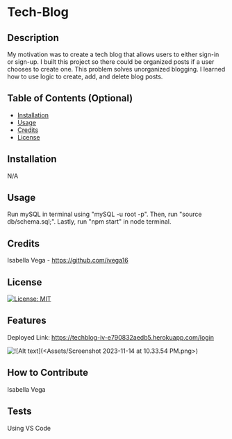 # Tech-Blog

## Description

My motivation was to create a tech blog that allows users to either sign-in or sign-up. I built this project so there could be organized posts if a user chooses to create one. This problem solves unorganized blogging. I learned how to use logic to create, add, and delete blog posts.

## Table of Contents (Optional)

- [Installation](#installation)
- [Usage](#usage)
- [Credits](#credits)
- [License](#license)

## Installation

N/A

## Usage

Run mySQL in terminal using "mySQL -u root -p". Then, run "source db/schema.sql;". Lastly, run "npm start" in node terminal.

## Credits

Isabella Vega - https://github.com/ivega16

## License

[![License: MIT](https://img.shields.io/badge/License-MIT-yellow.svg)](https://opensource.org/licenses/MIT)


## Features
Deployed Link: https://techblog-iv-e790832aedb5.herokuapp.com/login

![!\[Alt text\](<Assets/Screenshot 2023-11-14 at 10.33.54 PM.png>)](<images/Screenshot 2023-11-30 at 1.48.27 AM.png>)

## How to Contribute

Isabella Vega

## Tests

Using VS Code
